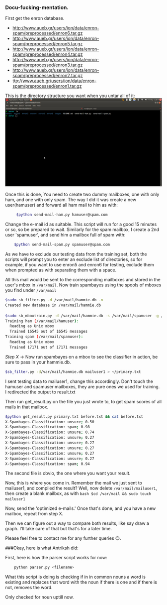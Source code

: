 ### Docu-fucking-mentation.

First get the enron database.
* http://www.aueb.gr/users/ion/data/enron-spam/preprocessed/enron6.tar.gz
* http://www.aueb.gr/users/ion/data/enron-spam/preprocessed/enron5.tar.gz
* http://www.aueb.gr/users/ion/data/enron-spam/preprocessed/enron4.tar.gz
* http://www.aueb.gr/users/ion/data/enron-spam/preprocessed/enron3.tar.gz
* http://www.aueb.gr/users/ion/data/enron-spam/preprocessed/enron2.tar.gz
* ttp://www.aueb.gr/users/ion/data/enron-spam/preprocessed/enron1.tar.gz

This is the directory structure you want when you untar all of it:
![directory structure](/images/dirst.png)

Once this is done, You need to create two dummy mailboxes, one with only ham, and one with only spam. The way I did it was create a new user(hamuser) and forward all ham mail to him as with:

```bash
	 $python send-mail-ham.py hamuser@spam.com
```

Change the e-mail id as suitable. This script will run for a good 15 minutes or so, so be prepared to wait. Similarly for the spam mailbox, I create a 2nd user 'spamuser', and send him a mailbox full of spam with:

```bash
	$python send-mail-spam.py spamuser@spam.com
```

As we have to exclude our testing data from the training set, both the scripts will prompt you to enter an exclude list of directories, so for example, if you want to use enron5 and enron6 for testing, exclude them when prompted as with separating them with a space.


All this mail would be sent to the corresponding mailboxes and stored in the user's mbox in `/var/mail`.
Now train spambayes using the spools of mboxes you find under `/var/mail`

```bash
$sudo sb_filter.py -d /var/mail/hammie.db -n
Created new database in /var/mail/hammie.db

$sudo sb_mboxtrain.py -d /var/mail/hammie.db -s /var/mail/spamuser -g /var/mail/hamuser 
Training ham (/var/mail/hamuser):
  Reading as Unix mbox
  Trained 16545 out of 16545 messages
Training spam (/var/mail/spamuser):
  Reading as Unix mbox
  Trained 17171 out of 17171 messages
```

*Step X* -> Now run spambayes on a mbox to see the classifier in action, be sure to pass in your hammie.db.

```bash
$sb_filter.py -d/var/mail/hammie.db mailuser1 > ~/primary.txt
```

I sent testing data to mailuser1, change this accordingly. Don't touch the hamuser and spamuser mailboxes, they are pure ones we used for training. I redirected the output to result.txt

Then run get_result.py on the file you just wrote to, to get spam scores of all mails in that mailbox.

```bash
$python get_result.py primary.txt before.txt && cat before.txt
X-Spambayes-Classification: unsure; 0.50
X-Spambayes-Classification: spam; 0.98
X-Spambayes-Classification: unsure; 0.74
X-Spambayes-Classification: unsure; 0.27
X-Spambayes-Classification: unsure; 0.27
X-Spambayes-Classification: unsure; 0.27
X-Spambayes-Classification: unsure; 0.27
X-Spambayes-Classification: unsure; 0.27
X-Spambayes-Classification: spam; 0.94
```

The second file is obvio, the one where you want your result.

Now, this is where you come in. Remember the mail we just sent to mailuser1, and compiled the result? Well, now delete `/var/mail/mailuser1`, then create a blank mailbox, as with ```bash $cd /var/mail && sudo touch mailuser1```

Now, send the 'optimized e-mails.' Once that's done, and you have a new mailbox, repeat from step X.

Then we can figure out a way to compare both results, like say draw a graph. I'll take care of that but that's for a later time.

Please feel free to contact me for any further queries :wink:.

###Okay, here is what Antriksh did:

First, here is how the parser script works for now:
	
```bash
	python parser.py <filename>
```
	
What this script is doing is checking if in in common nouns a word is existing and replaces that word with the noun if there is one and if there is not, removes the word.

Only checked for noun uptill now.
